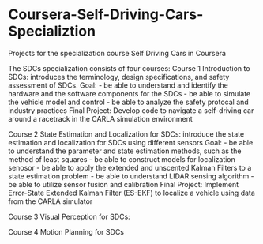 # Coursera-Self-Driving-Cars-Specializtion
Projects for the specialization course Self Driving Cars in Coursera

The SDCs specialization consists of four courses:
Course 1 Introduction to SDCs: introduces the terminology, design specifications, and safety assessment of SDCs. 
  Goal: 
    - be able to understand and identify the hardware and the software components for the SDCs
    - be able to simulate the vehicle model and control
    - be able to analyze the safety protocal and industry practices
  Final Project:
    Develop code to navigate a self-driving car around a racetrack in the CARLA simulation environment
    
Course 2 State Estimation and Localization for SDCs: introduce the state estimation and localization for SDCs using different sensors
  Goal:
    - be able to understand the parameter and state estimation methods, such as the method of least squares
    - be able to construct models for localization senosor
    - be able to apply the extended and unscented Kalman Filters to a state estimation problem
    - be able to understand LIDAR sensing algorithm
    - be able to utilize sensor fusion and calibration
  Final Project:
    Implement Error-State Extended Kalman Filter (ES-EKF) to localize a vehicle using data from the CARLA simulator
  
Course 3 Visual Perception for SDCs: 


Course 4 Motion Planning for SDCs
